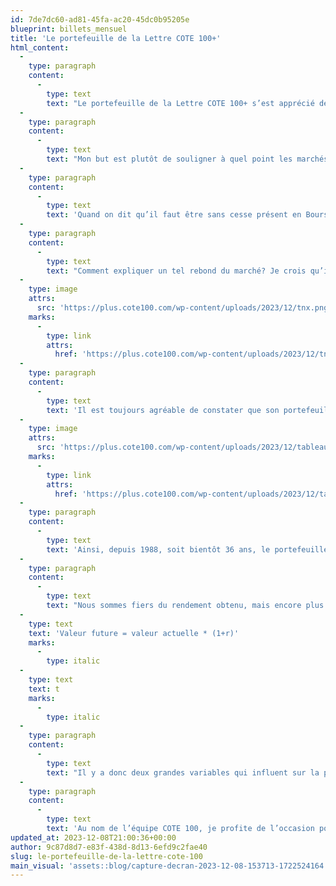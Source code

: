 ```yaml
---
id: 7de7dc60-ad81-45fa-ac20-45dc0b95205e
blueprint: billets_mensuel
title: 'Le portefeuille de la Lettre COTE 100+'
html_content:
  -
    type: paragraph
    content:
      -
        type: text
        text: "Le portefeuille de la Lettre COTE 100+ s’est apprécié de 12,0\_% depuis le début de 2023 (en date du 30 novembre). Je suis satisfait de cette performance, même si je sais très bien qu’un rendement sur une si courte période ne veut pas dire grand-chose."
  -
    type: paragraph
    content:
      -
        type: text
        text: "Mon but est plutôt de souligner à quel point les marchés boursiers sont imprévisibles et que les rendements d’un portefeuille peuvent se produire sur de courtes périodes, souvent au moment où l’on s’y attend le moins. Sachez en effet qu’au 30 septembre dernier, le rendement du portefeuille depuis le début de 2023 n’était que de 3,2\_%. Le rendement des deux derniers mois a donc été de 8,5\_%."
  -
    type: paragraph
    content:
      -
        type: text
        text: 'Quand on dit qu’il faut être sans cesse présent en Bourse, on en a encore une fois eu un bel exemple au cours des dernières semaines.'
  -
    type: paragraph
    content:
      -
        type: text
        text: "Comment expliquer un tel rebond du marché? Je crois qu’il est principalement attribuable à une diminution de l’inflation, qui a entraîné une baisse des taux d’intérêt au cours des deux derniers mois. Comme l’illustre le graphique qui suit, le taux d’intérêt d’une obligation 10 ans du gouvernement américain est passé de près de 5,0\_% à la mi-octobre à près de 4,23\_% au moment d’écrire ces lignes."
  -
    type: image
    attrs:
      src: 'https://plus.cote100.com/wp-content/uploads/2023/12/tnx.png'
    marks:
      -
        type: link
        attrs:
          href: 'https://plus.cote100.com/wp-content/uploads/2023/12/tnx.png'
  -
    type: paragraph
    content:
      -
        type: text
        text: 'Il est toujours agréable de constater que son portefeuille obtient de bons rendements pendant une année. Mais pour l’investisseur à long terme, ce qui importe encore plus est son rendement sur une longue période. Voici la performance du portefeuille COTE 100+ au cours de cinq, 10, 20 et 35 dernières années :'
  -
    type: image
    attrs:
      src: 'https://plus.cote100.com/wp-content/uploads/2023/12/tableau-1-1.png'
    marks:
      -
        type: link
        attrs:
          href: 'https://plus.cote100.com/wp-content/uploads/2023/12/tableau-1-1.png'
  -
    type: paragraph
    content:
      -
        type: text
        text: 'Ainsi, depuis 1988, soit bientôt 36 ans, le portefeuille de la Lettre financière COTE 100 (un portefeuille réel qui paye des commissions de transaction, mais pas de frais de gestion) a enregistré un rendement annuel composé 11,45 %. Un montant de 100 000 $ investi au début de 1988 vaudrait aujourd’hui plus de 4,95 M$.'
  -
    type: paragraph
    content:
      -
        type: text
        text: "Nous sommes fiers du rendement obtenu, mais encore plus de la période de 36 ans pendant laquelle nous avons obtenu ces rendements. Voici la formule qui permet de calculer la valeur future d’un portefeuille\_:"
  -
    type: text
    text: 'Valeur future = valeur actuelle * (1+r)'
    marks:
      -
        type: italic
  -
    type: text
    text: t
    marks:
      -
        type: italic
  -
    type: paragraph
    content:
      -
        type: text
        text: "Il y a donc deux grandes variables qui influent sur la performance d’un investisseur boursier\_: le rendement (r) et le temps (t). Il est selon moi possible d’améliorer ses rendements en réduisant les coûts (par exemple en négociant peu), en améliorant la qualité de ses entreprises en portefeuille et en étant opportuniste. J’estime toutefois que tout investisseur a une plus grande emprise sur le facteur temps (t), en se montrant patient et en restant présent en toutes circonstances en Bourse."
  -
    type: paragraph
    content:
      -
        type: text
        text: 'Au nom de l’équipe COTE 100, je profite de l’occasion pour vous souhaiter de Joyeuses fêtes et une Bonne année 2024.'
updated_at: 2023-12-08T21:00:36+00:00
author: 9c87d8d7-e83f-438d-8d13-6efd9c2fae40
slug: le-portefeuille-de-la-lettre-cote-100
main_visual: 'assets::blog/capture-decran-2023-12-08-153713-1722524164.png'
---
```

